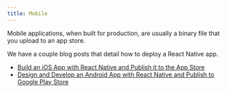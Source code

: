 ```yaml
---
title: Mobile
---
```


Mobile applications, when built for production, are usually a binary file that you upload to an app store.

We have a couple blog posts that detail how to deploy a React Native app.

- [Build an iOS App with React Native and Publish it to the App Store](https://developer.okta.com/blog/2019/04/05/react-native-ios-app-store)
- [Design and Develop an Android App with React Native and Publish to Google Play Store](https://developer.okta.com/blog/2018/12/26/react-native-android-play-store)
